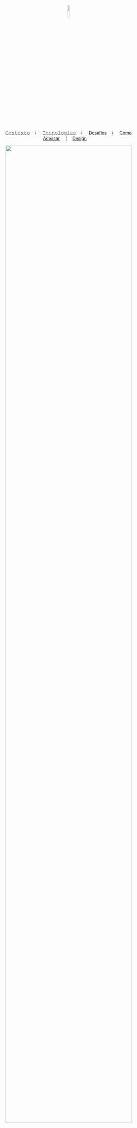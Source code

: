 <div align="center" >
  <img src="https://i.ibb.co/pvZJxGD/logo.png" width="10%" />
</div>

<p align="center">
  <a href="#contexto-">𝙲𝚘𝚗𝚝𝚎𝚡𝚝𝚘</a>&nbsp;&nbsp;&nbsp;┋&nbsp;&nbsp;&nbsp;
  <a href="#tecnologias-%EF%B8%8F">𝚃𝚎𝚌𝚗𝚘𝚕𝚘𝚐𝚒𝚊𝚜</a>&nbsp;&nbsp;&nbsp;┋&nbsp;&nbsp;&nbsp;
  <a href="#desafios-">Desafios</a>&nbsp;&nbsp;&nbsp;┋&nbsp;&nbsp;&nbsp;
  <a href="#como-acessar-">Como Acessar</a>&nbsp;&nbsp;&nbsp;&nbsp;┋&nbsp;&nbsp;
  <a href="#design-">Design</a>&nbsp;&nbsp;&nbsp;&nbsp;&nbsp;&nbsp;

</p>

<div align="center">
<img src="https://i.ibb.co/f9DRDvc/desktop-nights4films.png" width="90%" />
</div>

## Contexto 📝

É um projeto de catálogos de filmes é feito para ajudar os amantes do cinema a explorar e descobrir uma ampla gama de filmes. A criação de um site desse tipo geralmente ocorre em um contexto da necessidade de informação, catálogos de filmes se tornam uma fonte valiosa de conhecimento sobre o cinema.

## Tecnologias 🖥️

As tecnologias utilizadas na plataforma foram diversas e abrangem diferentes aspectos do desenvolvimento. Aqui está uma descrição mais detalhada de como essas tecnologias são aplicadas no projeto:

<p><b>⁍ React JS:</b> No projeto Nights4Films, o React JS desempenha um papel central. Ele é a tecnologia escolhida para desenvolver a interface interativa e dinâmica, criando componentes que permitem aos usuários explorar o extenso catálogo de filmes, exibindo resumos,informações detalhadas e trailers; </p>
<p><b>⁍ Strapi CMS:</b> Para gerenciar o conteúdo crítico do projeto, foi usado Strapi CMS. O Strapi lida com o armazenamento e gerenciamento de informações vitais, como detalhes dos filmes, descrições, elenco e muito mais. Isso nos permite manter nosso catálogo de filmes atualizado e organizado de maneira eficaz, garantindo que nossos usuários sempre tenham acesso às informações mais recentes;</p>
<p><b>⁍ Render & Vercel:</b> Para fornecer a infraestrutura necessária para nosso banco de dados e API na web, foi selecionado o Render como plataforma de hospedagem principal. O Render oferece um ambiente escalável e seguro que nos permite disponibilizar nossa aplicação de forma eficiente. Além disso, para hospedar a parte do React, foi escolhido o Vercel.</p>

## Desafios 🎯

Criar um projeto pode ser empolgante, mas também traz consigo uma série de obstáculos. A seguir, apresento um resumo de alguns dos desafios enfrentados durante a execução deste projeto:

- [x] Estruturar a criação de componentes de menor escala no ambiente React;
- [x] Adaptação às novas ferramentas que foram utilizadas no projeto, como Strapi e o TailwindCSS.
- [x] Desenvolver um filtro de busca que seja funcional independente da pagina que o usuario estiver;
- [x] Implementar a paginação para uma experiência de usuário contínua;

## Como acessar 🚪🚶

O projeto está hospedado na Vercel. Para acessar a demonstração do projeto, basta clicar no seguinte link: [Nigths4Films](https://nights4films.vercel.app/)

## Design 🎨

A parte do planejamento estético da plataforma foi utilizado o software Figma. Para acessá-lo, clique no link:
<a href="https://www.figma.com/file/E9kvl9vODdF8JSJ9GAITIC/Nights4Films?type=design&node-id=0%3A1&mode=design&t=FUSb3wK7QVwkDcE1-1">Figma</a>
